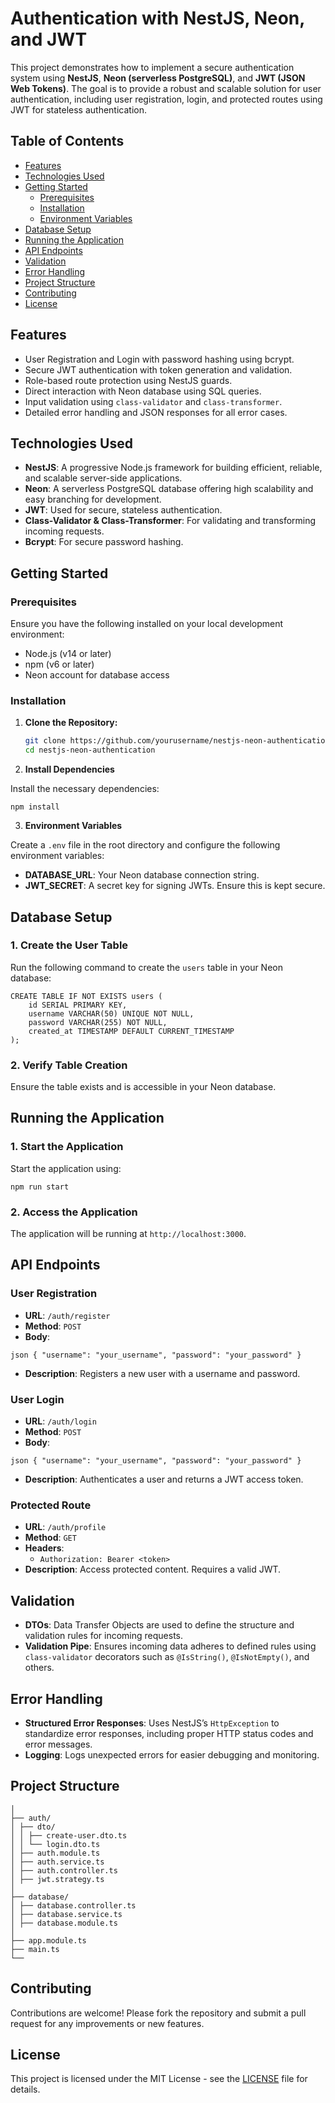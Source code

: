 # **Authentication with NestJS, Neon, and JWT**

This project demonstrates how to implement a secure authentication system using **NestJS**, **Neon (serverless PostgreSQL)**, and **JWT (JSON Web Tokens)**. The goal is to provide a robust and scalable solution for user authentication, including user registration, login, and protected routes using JWT for stateless authentication.

## **Table of Contents**

- [Features](#features)
- [Technologies Used](#technologies-used)
- [Getting Started](#getting-started)
  - [Prerequisites](#prerequisites)
  - [Installation](#installation)
  - [Environment Variables](#environment-variables)
- [Database Setup](#database-setup)
- [Running the Application](#running-the-application)
- [API Endpoints](#api-endpoints)
- [Validation](#validation)
- [Error Handling](#error-handling)
- [Project Structure](#project-structure)
- [Contributing](#contributing)
- [License](#license)

## **Features**

- User Registration and Login with password hashing using bcrypt.
- Secure JWT authentication with token generation and validation.
- Role-based route protection using NestJS guards.
- Direct interaction with Neon database using SQL queries.
- Input validation using `class-validator` and `class-transformer`.
- Detailed error handling and JSON responses for all error cases.

## **Technologies Used**

- **NestJS**: A progressive Node.js framework for building efficient, reliable, and scalable server-side applications.
- **Neon**: A serverless PostgreSQL database offering high scalability and easy branching for development.
- **JWT**: Used for secure, stateless authentication.
- **Class-Validator & Class-Transformer**: For validating and transforming incoming requests.
- **Bcrypt**: For secure password hashing.

## **Getting Started**

### **Prerequisites**

Ensure you have the following installed on your local development environment:

- Node.js (v14 or later)
- npm (v6 or later)
- Neon account for database access

### **Installation**

1. **Clone the Repository:**

   ```bash
   git clone https://github.com/yourusername/nestjs-neon-authentication.git
   cd nestjs-neon-authentication
   ```

2. **Install Dependencies**

Install the necessary dependencies:

```
npm install
```

3. **Environment Variables**

Create a `.env` file in the root directory and configure the following environment variables:

- **DATABASE_URL**: Your Neon database connection string.
- **JWT_SECRET**: A secret key for signing JWTs. Ensure this is kept secure.

## **Database Setup**

### 1. Create the User Table

Run the following command to create the `users` table in your Neon database:

```
CREATE TABLE IF NOT EXISTS users (
    id SERIAL PRIMARY KEY,
    username VARCHAR(50) UNIQUE NOT NULL,
    password VARCHAR(255) NOT NULL,
    created_at TIMESTAMP DEFAULT CURRENT_TIMESTAMP
);

```

### 2. Verify Table Creation

Ensure the table exists and is accessible in your Neon database.

## Running the Application

### 1. Start the Application

Start the application using:

```
npm run start
```

### 2. Access the Application

The application will be running at `http://localhost:3000`.

## API Endpoints

### User Registration

- **URL**: `/auth/register`
- **Method**: `POST`
- **Body**:

```
json { "username": "your_username", "password": "your_password" }
```

- **Description**: Registers a new user with a username and password.

### User Login

- **URL**: `/auth/login`
- **Method**: `POST`
- **Body**:

```
json { "username": "your_username", "password": "your_password" }
```

- **Description**: Authenticates a user and returns a JWT access token.

### Protected Route

- **URL**: `/auth/profile`
- **Method**: `GET`
- **Headers**:
  - `Authorization: Bearer <token>`
- **Description**: Access protected content. Requires a valid JWT.

## Validation

- **DTOs**: Data Transfer Objects are used to define the structure and validation rules for incoming requests.
- **Validation Pipe**: Ensures incoming data adheres to defined rules using `class-validator` decorators such as `@IsString()`, `@IsNotEmpty()`, and others.

## Error Handling

- **Structured Error Responses**: Uses NestJS’s `HttpException` to standardize error responses, including proper HTTP status codes and error messages.
- **Logging**: Logs unexpected errors for easier debugging and monitoring.

## Project Structure

```plaintextsrc/
│
├── auth/
│ ├── dto/
│ │ ├── create-user.dto.ts
│ │ └── login.dto.ts
│ ├── auth.module.ts
│ ├── auth.service.ts
│ ├── auth.controller.ts
│ ├── jwt.strategy.ts
│
├── database/
│ ├── database.controller.ts
│ ├── database.service.ts
│ ├── database.module.ts
│
├── app.module.ts
├── main.ts
└──
```

## Contributing

Contributions are welcome! Please fork the repository and submit a pull request for any improvements or new features.

## License

This project is licensed under the MIT License - see the [LICENSE](LICENSE) file for details.
